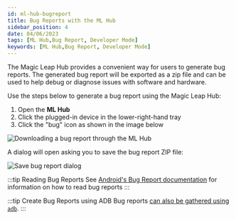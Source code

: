 ```yaml
---
id: ml-hub-bugreport
title: Bug Reports with the ML Hub
sidebar_position: 4
date: 04/06/2023
tags: [ML Hub,Bug Report, Developer Mode]
keywords: [ML Hub,Bug Report, Developer Mode]
---
```


The Magic Leap Hub provides a convenient way for users to generate bug reports. The generated bug report will be exported as a zip file and can be used to help debug or diagnose issues with software and hardware.

Use the steps below to generate a bug report using the Magic Leap Hub:

1. Open the **ML Hub**
2. Click the plugged-in device in the lower-right-hand tray
3. Click the "bug" icon as shown in the image below

![Downloading a bug report through the ML Hub](/img/ml-hub/bugreport-menus.png)

A dialog will open asking you to save the bug report ZIP file:

![Save bug report dialog](/img/ml-hub/save-bugreport.png)


:::tip Reading Bug Reports
See [Android's Bug Report documentation](https://source.android.com/docs/core/tests/debug/read-bug-reports) for information on how to read bug reports
:::

:::tip Create Bug Reports using ADB
Bug reports [can also be gathered using `adb`](/docs/guides/developer-tools/android-debug-bridge/adb-bugreport.md).
:::

